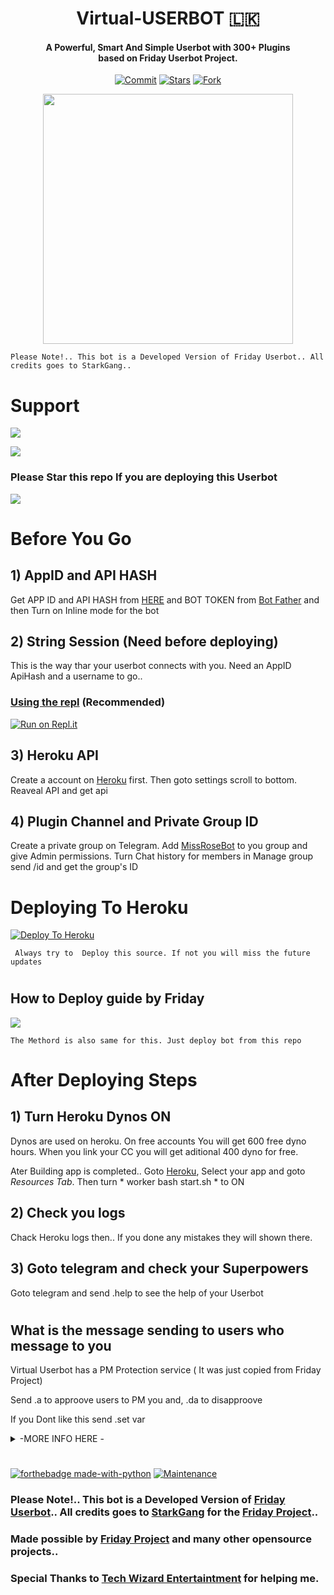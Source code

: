 


<h1 align="center"><b> Virtual-USERBOT 🇱🇰  </b></h1>
<h4 align="center">A Powerful, Smart And Simple Userbot with 300+ Plugins <br> based on Friday Userbot Project.</h4>

<p align="center">
    <a href="https://github.com/inukaasith/virtualuserbot/commits/master"><img src="https://img.shields.io/github/last-commit/inukaasith/virtualuserbot/master?label=Last%20Commit&style=flat-square&logo=github&color=F10070" alt="Commit" /></a>
    <a href="https://github.com/inukaasith/virtualuserbot/stargazers"><img src="https://img.shields.io/github/stars/inukaasith/virtualuserbot?label=Stars&style=flat-square&logo=github&color=F10070" alt="Stars" /></a>
    <a href="https://github.com/inukaasith/virtualuserbot/network/members"><img src="https://img.shields.io/github/forks/inukaasith/virtualuserbot?label=Fork&style=flat-square&logo=github&color=F10070" alt="Fork" /></a>
</p>

<p align="center"><a href="https://t.me/InfinityJE"><img src="https://telegra.ph/file/0e7a45ed44e17ce68d8cd.png" width="400"></a></p> 

``` Please Note!.. This bot is a Developed Version of Friday Userbot.. All credits goes to StarkGang.. ```

# Support

<a href="https://t.me/InfJE"><img src="https://img.shields.io/badge/Join-Telegram%20Channel-red.svg?logo=Telegram"></a>

<a href="https://t.me/infinityje"><img src="https://img.shields.io/badge/Join-Telegram%20Group-blue.svg?logo=telegram"></a>

### Please Star this repo If you are deploying this Userbot

<p align="left">
  
  <a href="https://github.com/inukaasith/virtualuserbot">
    <img src="https://img.shields.io/github/stars/inukaasith/virtualuserbot?style=social">
  </a>
</p>


# Before You Go 



## 1)   AppID and API HASH

Get APP ID and API HASH from [HERE](https://my.telegram.org) and BOT TOKEN from [Bot Father](https://t.me/botfather) and then Turn on Inline mode for the bot

## 2)   String Session (Need before deploying)
This is the way thar your userbot connects with you. Need an AppID ApiHash and a username to go..
### [Using the repl](https://repl.it/@InukaAsith/VirtualUserbot#main.py) (Recommended)
[![Run on Repl.it](https://repl.it/badge/github/STARKGANG/friday)](https://repl.it/@InukaAsith/VirtualUserbot#main.py)



## 3)   Heroku API

Create a account on [Heroku](dashboad.heroku.com) first. Then goto settings scroll to bottom. Reaveal API and get api

## 4)   Plugin Channel and Private Group ID

Create a private group on Telegram.
Add [MissRoseBot](t.me/missrosebot) to you group and give Admin permissions.
Turn Chat history for members in Manage group
send /id and get the group's ID



# 




# Deploying To Heroku

[![Deploy To Heroku](https://www.herokucdn.com/deploy/button.svg)](https://heroku.com/deploy?template=https://github.com/Inukaasith/virtualuserbot)

``` Always try to  Deploy this source. If not you will miss the future updates```

# 
 


## How to Deploy guide by Friday

<a href="https://youtu.be/xfHcm_e92eQ"><img src="https://img.shields.io/badge/How%20To-Deploy-red.svg?logo=Youtube"></a>

``` The Methord is also same for this. Just deploy bot from this repo ```


# 
 

# After Deploying Steps

## 1) Turn Heroku Dynos ON
Dynos are used on heroku. On free accounts You will get 600 free dyno hours. When you link your CC you will get aditional 400 dyno for free.

Ater Building app is completed.. Goto [Heroku](dashboad.heroku.com), Select your app and goto *Resources Tab*.
Then turn  * worker bash start.sh * to ON

## 2) Check you logs
Chack Heroku logs then.. If you done any mistakes they will shown there.

## 3) Goto telegram and check your Superpowers
Goto telegram and send .help to see the help of your Userbot

#


## What is the message sending to users who message to you

Virtual Userbot has a PM Protection service ( It was just copied from Friday Project)

Send .a to approove users to PM you 
and, .da to disapproove 

If you Dont like this send .set var 



<details>
<summary>-MORE INFO HERE -</summary>

# String Session (Hard Way)

## [Using the Bot](https://t.me/stringsessionbot) (Not Recommended)
[![Use Our Bot](https://img.shields.io/badge/StringSessionGenerator-Use%20Bot-brightgreen)](https://t.me/stringsessionbot)
Simply clone the repository and run the main file:
```sh
# Install Git First.
git clone https://github.com/Inukaasith/VirtualUserbot
# Open Git Cloned File
cd FridayUserbot
# Config Virtual Env
virtualenv -p /usr/bin/python3 venv
. ./venv/bin/activate
# Install All Requirements 
pip install -r requirements.txt
# Create local_config.py with variables as given below
# Start Bot 
python3 -m fridaybot
```







# Mandatory Vars
```
[+] Only two of the environment variables are mandatory.

[+] This is because of telethon.errors.rpc_error_list.ApiIdPublishedFloodError

    [-] APP_ID:   You can get this value from https://my.telegram.org
    [-] API_HASH :   You can get this value from https://my.telegram.org
    
[+] The virtualUserbot will not work without setting the mandatory vars.
```






# Licence
[![GNU GPLv3 Image](https://www.gnu.org/graphics/gplv3-127x51.png)](http://www.gnu.org/licenses/gpl-3.0.en.html)  

FridayUserbot is Free Software: You can use, study share and improve it at your
will. Specifically you can redistribute and/or modify it under the terms of the
[GNU General Public License](https://www.gnu.org/licenses/gpl.html) as
published by the Free Software Foundation, either version 3 of the License, or
(at your option) any later version. 
</details>

# 
 
# 
[![forthebadge made-with-python](http://ForTheBadge.com/images/badges/made-with-python.svg)](https://www.python.org/)
[![Maintenance](https://img.shields.io/badge/Maintained%3F-yes-green.svg)](https://github.com/inukaasith/virtualuserbot/graphs/commit-activity)

### Please Note!.. This bot is a Developed Version of [Friday Userbot](https://github.com/StarkGang/FridayUserbot).. All credits goes to [StarkGang](https://github.com/StarkGang) for the [Friday Project](https://github.com/StarkGang/FridayUserbot)..

### Made possible by [Friday Project](https://github.com/StarkGang/FridayUserbot) and many other opensource projects..

### Special Thanks to [Tech Wizard Entertaintment](https://t.me/Tech_Wizard_Ent) for helping me.
